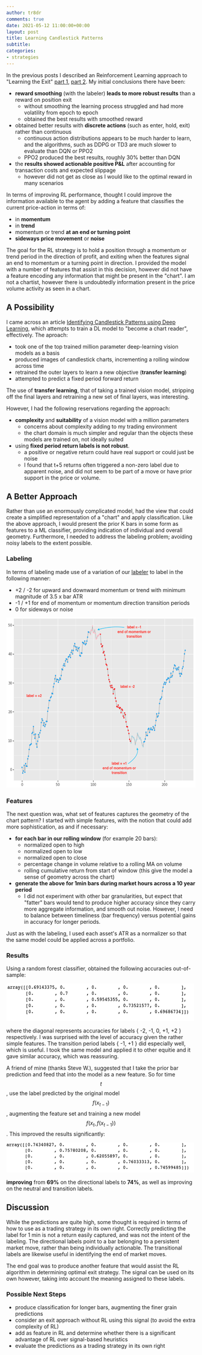 ```yaml
---
author: tr8dr
comments: true
date: 2021-05-12 11:00:00+00:00
layout: post
title: Learning Candlestick Patterns
subtitle:
categories:
- strategies
---
```

In the previous posts I described an Reinforcement Learning approach to "Learning the Exit" [part 1](https://tr8dr.github.io/RLp1/),
[part 2](https://tr8dr.github.io/RLp2/).  My initial conclusions there have been:

- __reward smoothing__ (with the labeler) __leads to more robust results__ than a reward on position exit
  * without smoothing the learning process struggled and had more volatility from epoch to epoch
  * obtained the best results with smoothed reward
- obtained better results with __discrete actions__ (such as enter, hold, exit) rather than continuous
  * continuous action distributions appears to be much harder to learn, and the algorithms, such as DDPG or TD3
    are much slower to evaluate than DQN or PPO2
  * PPO2 produced the best results, roughly 30% better than DQN
- the __results showed actionable positive P&L__ after accounting for transaction costs and expected slippage   
  * however did not get as close as I would like to the optimal reward in many scenarios

In terms of improving RL performance, thought I could improve the information available to the agent by adding a feature
that classifies the current price-action in terms of:

- in __momentum__
- in __trend__
- momentum or trend __at an end or turning point__
- __sideways price movement__ or __noise__

The goal for the RL strategy is to hold a position through a momentum or trend period in the direction of profit, and exiting 
when the features signal an end to momentum or a turning point in direction.   I provided the model with a number of features that 
assist in this decision, however did not have a feature encoding any information that might be present in the 
"chart".  I am not a chartist, however there is undoubtedly information present in the price volume
activity as seen in a chart.

## A Possibility
I came across an article [Identifying Candlestick Patterns using Deep Learning](https://towardsdatascience.com/identifying-candlestick-patterns-using-deep-learning-b7d706726874),
which attempts to train a DL model to "become a chart reader", effectively.  The aproach:

- took one of the top trained million parameter deep-learning vision models as a basis
- produced images of candlestick charts, incrementing a rolling window across time  
- retrained the outer layers to learn a new objective (__transfer learning__)
- attempted to predict a fixed period forward return

The use of __transfer learning__, that of taking a trained
vision model, stripping off the final layers and retraining a new set of final layers, was interesting. 

However, I had the following reservations regarding the approach:

- __complexity__ and __suitability__ of a vision model with a million parameters
  * concerns about complexity adding to my trading environment 
  * the chart domain is much simpler and regular than the objects these models are trained on, not ideally suited
- using __fixed period return labels is not robust__.
  * a positive or negative return could have real support or could just be noise
  * I found that t+5 returns often triggered a non-zero label due to apparent noise, and did not seem to
    be part of a move or have prior support in the price or volume.
  

## A Better Approach
Rather than use an enormously complicated model, had the view that could create a simplified
representation of a "chart" and apply classification.  Like the above approach, I would present the prior K bars in some
form as features to a ML classifier, providing indication of individual and overall geometry.  Furthermore, I needed 
to address the labeling problem; avoiding noisy labels to the extent possible.

### Labeling
In terms of labeling made use of a variation of our [labeler](https://tr8dr.github.io/labeling/) to label in the following 
manner:

- +2 / -2 for upward and downward momentum or trend with minimum magnitude of 3.5 x bar ATR
- -1 / +1 for end of momentum or momentum direction transition periods 
- 0 for sideways or noise

<img src="/assets/2021-05-12/labeling.png" width="600" height="450" />

### Features
The next question was, what set of features captures the geometry of the chart pattern?  I started with simple
features, with the notion that could add more sophistication, as and if necessary:

- __for each bar in our rolling window__ (for example 20 bars):
  * normalized open to high
  * normalized open to low
  * normalized open to close
  * percentage change in volume relative to a rolling MA on volume
  * rolling cumulative return from start of window (this give the model a sense of geometry across the chart)
- __generate the above for 1min bars during market hours across a 10 year period__
  * I did not experiment with other bar granularities, but expect that "fatter" bars would tend to produce higher
    accuracy since they carry more aggregate information, and smooth out noise.  However, I need to balance between 
    timeliness (bar frequency) versus potential gains in accuracy for longer periods.

Just as with the labeling, I used each asset's ATR as a normalizer so that the same model could be applied across
a portfolio.  

### Results
Using a random forest classifier, obtained the following accuracies out-of-sample:

<img src="/assets/2021-05-12/oos-1.png" width="500" height="100" />

where the diagonal represents accuracies for labels { -2, -1, 0, +1, +2 } respectively.  I was surprised with the level
of accuracy given the rather simple features.   The transition period labels
{ -1, +1 } did especially well, which is useful.  I took the same model and applied it to other equitie and it gave
similar accuracy, which was reassuring.

A friend of mine (thanks Steve W.), suggested that I take the prior bar prediction and feed that into the model as a 
new feature.  So for time $$t$$, use the label predicted by the original model $$f(x_{t-1})$$, augmenting the feature
set and training a new model $$f(x_t, f(x_{t-1}))$$.  This improved the results significantly:

<img src="/assets/2021-05-12/oos-2.png" width="500" height="80" />

__improving__ from __69%__ on the directional labels to __74%__, as well as improving on the neutral and transition labels.

## Discussion
While the predictions are quite high, some thought is required in terms of how to use as a trading strategy in its
own right.  Correctly predicting the label for 1 min is not a return easily captured, and was not the intent of the
labeling.  The directional labels point to a bar belonging to a persistent market move, rather than being individually actionable. 
The transitional labels are likewise useful in identifying the end of market moves. 

The end goal was to produce another feature that would assist the RL algorithm in determining optimal exit strategy.  The 
signal can be used on its own however, taking into account the meaning assigned to these labels. 

### Possible Next Steps
- produce classification for longer bars, augmenting the finer grain predictions
- consider an exit approach without RL using this signal (to avoid the extra complexity of RL)
- add as feature in RL and determine whether there is a significant advantage of RL over signal-based heuristics
- evaluate the predictions as a trading strategy in its own right
